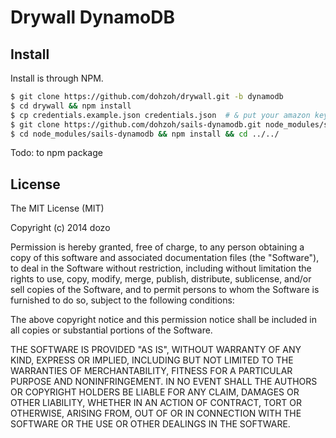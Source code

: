 Drywall DynamoDB
=============

## Install

Install is through NPM.

```bash
$ git clone https://github.com/dohzoh/drywall.git -b dynamodb
$ cd drywall && npm install
$ cp credentials.example.json credentials.json  # & put your amazon keys
$ git clone https://github.com/dohzoh/sails-dynamodb.git node_modules/sails-dynamodb -b 0.9
$ cd node_modules/sails-dynamodb && npm install && cd ../../
```
Todo: to npm package


License
------------

The MIT License (MIT)

Copyright (c) 2014 dozo

Permission is hereby granted, free of charge, to any person obtaining a copy of this software and associated documentation files (the "Software"), to deal in the Software without restriction, including without limitation the rights to use, copy, modify, merge, publish, distribute, sublicense, and/or sell copies of the Software, and to permit persons to whom the Software is furnished to do so, subject to the following conditions:

The above copyright notice and this permission notice shall be included in all copies or substantial portions of the Software.

THE SOFTWARE IS PROVIDED "AS IS", WITHOUT WARRANTY OF ANY KIND, EXPRESS OR IMPLIED, INCLUDING BUT NOT LIMITED TO THE WARRANTIES OF MERCHANTABILITY, FITNESS FOR A PARTICULAR PURPOSE AND NONINFRINGEMENT. IN NO EVENT SHALL THE AUTHORS OR COPYRIGHT HOLDERS BE LIABLE FOR ANY CLAIM, DAMAGES OR OTHER LIABILITY, WHETHER IN AN ACTION OF CONTRACT, TORT OR OTHERWISE, ARISING FROM, OUT OF OR IN CONNECTION WITH THE SOFTWARE OR THE USE OR OTHER DEALINGS IN THE SOFTWARE.
